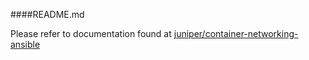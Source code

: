 ####README.md

Please refer to documentation found at [juniper/container-networking-ansible](https://github.com/Juniper/container-networking-ansible)
